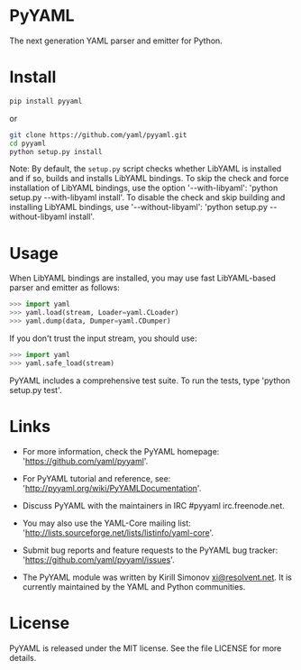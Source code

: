 # PyYAML
The next generation YAML parser and emitter for Python.

# Install
```bash
pip install pyyaml
```
or
```bash
git clone https://github.com/yaml/pyyaml.git
cd pyyaml
python setup.py install
```
Note: By default, the `setup.py` script checks whether LibYAML is installed
and if so, builds and installs LibYAML bindings.  To skip the check
and force installation of LibYAML bindings, use the option '--with-libyaml':
'python setup.py --with-libyaml install'.  To disable the check and
skip building and installing LibYAML bindings, use '--without-libyaml':
'python setup.py --without-libyaml install'.

# Usage
When LibYAML bindings are installed, you may use fast LibYAML-based
parser and emitter as follows:
```python
>>> import yaml
>>> yaml.load(stream, Loader=yaml.CLoader)
>>> yaml.dump(data, Dumper=yaml.CDumper)
```

If you don't trust the input stream, you should use:
```python
>>> import yaml
>>> yaml.safe_load(stream)
```

PyYAML includes a comprehensive test suite.  To run the tests,
type 'python setup.py test'.

# Links
- For more information, check the PyYAML homepage:
'https://github.com/yaml/pyyaml'.

- For PyYAML tutorial and reference, see:
'http://pyyaml.org/wiki/PyYAMLDocumentation'.

- Discuss PyYAML with the maintainers in IRC #pyyaml irc.freenode.net.

- You may also use the YAML-Core mailing list:
'http://lists.sourceforge.net/lists/listinfo/yaml-core'.

- Submit bug reports and feature requests to the PyYAML bug tracker:
'https://github.com/yaml/pyyaml/issues'.

- The PyYAML module was written by Kirill Simonov <xi@resolvent.net>.
It is currently maintained by the YAML and Python communities.

# License
PyYAML is released under the MIT license. See the file LICENSE for more details.
